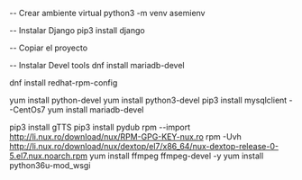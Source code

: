 -- Crear ambiente virtual
python3 -m venv asemienv

-- Instalar Django
pip3 install django

-- Copiar el proyecto

-- Instalar Devel tools
dnf install mariadb-devel

dnf install redhat-rpm-config

yum install python-devel
yum install python3-devel
pip3 install mysqlclient
--CentOs7
yum install mariadb-devel

pip3 install gTTS
pip3 install pydub
rpm --import http://li.nux.ro/download/nux/RPM-GPG-KEY-nux.ro
rpm -Uvh http://li.nux.ro/download/nux/dextop/el7/x86_64/nux-dextop-release-0-5.el7.nux.noarch.rpm
yum install ffmpeg ffmpeg-devel -y
yum install python36u-mod_wsgi
